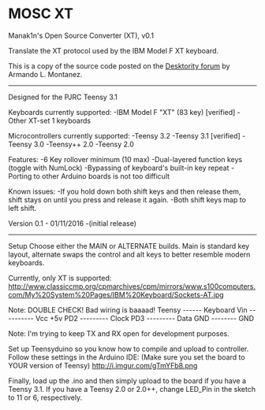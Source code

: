 # MOSC XT
Manak1n's Open Source Converter (XT), v0.1

Translate the XT protocol used by the IBM Model F XT keyboard.

This is a copy of the source code posted on the [Desktority forum](https://deskthority.net/workshop-f7/xt-to-usb-project-t12597.html) by Armando L. Montanez.

------------------------------------------------------------------------------------------------------------------------------------------------------------------------------------------------------------------------

Designed for the PJRC Teensy 3.1

Keyboards currently supported:
   -IBM Model F "XT" (83 key) [verified]
   -Other XT-set 1 keyboards

Microcontrollers currently supported:
   -Teensy 3.2
   -Teensy 3.1 [verified]
   -Teensy 3.0
   -Teensy++ 2.0
   -Teensy 2.0

Features:
   -6 Key rollover minimum (10 max)
   -Dual-layered function keys (toggle with NumLock)
   -Bypassing of keyboard's built-in key repeat
   -Porting to other Arduino boards is not too difficult

Known issues:
   -If you hold down both shift keys and then release them, shift stays on until you press and release it again.
   -Both shift keys map to left shift.

Version 0.1 - 01/11/2016
   -(initial release) 


-------------------------------------------------------------------------------------------------------------------------------------------------------------------------------------------------------------------------

Setup
Choose either the MAIN or ALTERNATE builds. Main is standard key layout, alternate swaps the control and alt keys to better resemble modern keyboards.

Currently, only XT is supported:
http://www.classiccmp.org/cpmarchives/cpm/mirrors/www.s100computers.com/My%20System%20Pages/IBM%20Keyboard/Sockets-AT.jpg

Note: DOUBLE CHECK! Bad wiring is baaaad!
Teensy ------ Keyboard
Vin ---------- Vcc +5v
PD2 --------- Clock
PD3 --------- Data
GND -------- GND

Note: I'm trying to keep TX and RX open for development purposes.

Set up Teensyduino so you know how to compile and upload to controller.
Follow these settings in the Arduino IDE:
(Make sure you set the board to YOUR version of Teensy)
http://i.imgur.com/gTmYFb8.png

Finally, load up the .ino and then simply upload to the board if you have a Teensy 3.1.
If you have a Teensy 2.0 or 2.0++, change LED_Pin in the sketch to 11 or 6, respectively.
